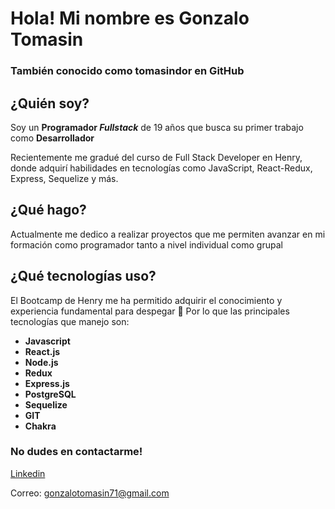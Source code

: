  # Hola! Mi nombre es Gonzalo Tomasin
 ### También conocido como tomasindor en GitHub 
 
 
## ¿Quién soy? 
Soy un **Programador _Fullstack_** de 19 años que busca su primer trabajo como **Desarrollador**

Recientemente me gradué del curso de Full Stack Developer en Henry, donde adquirí habilidades en tecnologías como JavaScript, React-Redux, Express, Sequelize y más.

## ¿Qué hago?
Actualmente me dedico a realizar proyectos que me permiten avanzar en mi formación como 
programador tanto a nivel individual como grupal

## ¿Qué tecnologías uso?
El Bootcamp de Henry me ha permitido adquirir el conocimiento y experiencia fundamental
para despegar 🚀 
Por lo que las principales tecnologías que manejo son: 

- **Javascript** 
- **React.js**
- **Node.js**
- **Redux**
- **Express.js**
- **PostgreSQL**
- **Sequelize**
- **GIT**
- **Chakra**



### No dudes en contactarme! 

[Linkedin](https://www.linkedin.com/in/gonzalo-tomasin-b96b48250/)

Correo: gonzalotomasin71@gmail.com
